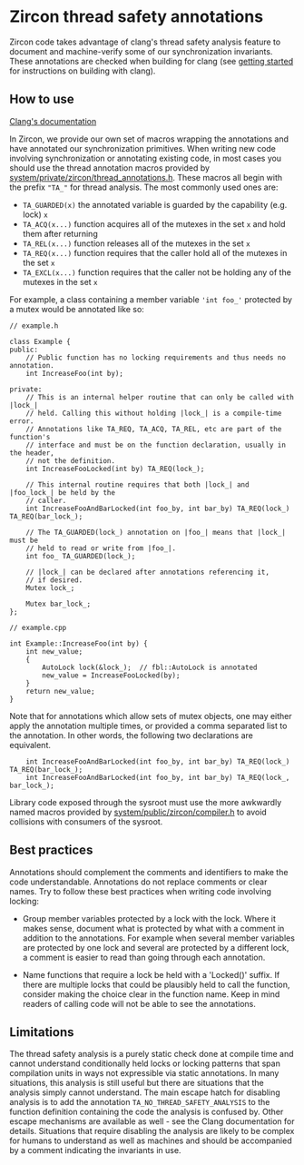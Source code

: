 # Zircon thread safety annotations

Zircon code takes advantage of clang's thread safety analysis feature to
document and machine-verify some of our synchronization invariants. These
annotations are checked when building for clang (see
[getting started](getting_started.md) for instructions on building with
clang).

## How to use

[Clang's documentation](https://clang.llvm.org/docs/ThreadSafetyAnalysis.html)

In Zircon, we provide our own set of macros wrapping the annotations and have
annotated our synchronization primitives. When writing new code involving
synchronization or annotating existing code, in most cases you should use the
thread annotation macros provided by
[system/private/zircon/thread\_annotations.h](../system/private/zircon/thread_annotations.h). These macros all begin with
the prefix `"TA_"` for thread analysis. The most commonly used ones are:

* `TA_GUARDED(x)` the annotated variable is guarded by the capability (e.g. lock) `x`
* `TA_ACQ(x...)` function acquires all of the mutexes in the set `x` and hold them after returning
* `TA_REL(x...)` function releases all of the mutexes in the set `x`
* `TA_REQ(x...)` function requires that the caller hold all of the mutexes in the set `x`
* `TA_EXCL(x...)` function requires that the caller not be holding any of the mutexes in the set `x`

For example, a class containing a member variable `'int foo_'` protected by a
mutex would be annotated like so:

```
// example.h

class Example {
public:
    // Public function has no locking requirements and thus needs no annotation.
    int IncreaseFoo(int by);

private:
    // This is an internal helper routine that can only be called with |lock_|
    // held. Calling this without holding |lock_| is a compile-time error.
    // Annotations like TA_REQ, TA_ACQ, TA_REL, etc are part of the function's
    // interface and must be on the function declaration, usually in the header,
    // not the definition.
    int IncreaseFooLocked(int by) TA_REQ(lock_);

    // This internal routine requires that both |lock_| and |foo_lock_| be held by the
    // caller.
    int IncreaseFooAndBarLocked(int foo_by, int bar_by) TA_REQ(lock_) TA_REQ(bar_lock_);

    // The TA_GUARDED(lock_) annotation on |foo_| means that |lock_| must be
    // held to read or write from |foo_|.
    int foo_ TA_GUARDED(lock_);

    // |lock_| can be declared after annotations referencing it,
    // if desired.
    Mutex lock_;

    Mutex bar_lock_;
};

// example.cpp

int Example::IncreaseFoo(int by) {
    int new_value;
    {
        AutoLock lock(&lock_);  // fbl::AutoLock is annotated
        new_value = IncreaseFooLocked(by);
    }
    return new_value;
}
```

Note that for annotations which allow sets of mutex objects, one may either
apply the annotation multiple times, or provided a comma separated list to the
annotation.  In other words, the following two declarations are equivalent.

```
    int IncreaseFooAndBarLocked(int foo_by, int bar_by) TA_REQ(lock_) TA_REQ(bar_lock_);
    int IncreaseFooAndBarLocked(int foo_by, int bar_by) TA_REQ(lock_, bar_lock_);
```

Library code exposed through the sysroot must use the more awkwardly named
macros provided by
[system/public/zircon/compiler.h](../system/public/zircon/compiler.h) to
avoid collisions with consumers of the sysroot.

## Best practices

Annotations should complement the comments and identifiers to make the code
understandable. Annotations do not replace comments or clear names. Try to
follow these best practices when writing code involving locking:

* Group member variables protected by a lock with the lock. Where it makes
sense, document what is protected by what with a comment in addition to the
annotations. For example when several member variables are protected by one lock
and several are protected by a different lock, a comment is easier to read than
going through each annotation.

* Name functions that require a lock be held with a 'Locked()' suffix. If there
are multiple locks that could be plausibly held to call the function, consider
making the choice clear in the function name. Keep in mind readers of calling
code will not be able to see the annotations.

## Limitations

The thread safety analysis is a purely static check done at compile time and
cannot understand conditionally held locks or locking patterns that span
compilation units in ways not expressible via static annotations. In many
situations, this analysis is still useful but there are situations that the
analysis simply cannot understand. The main escape hatch for disabling analysis
is to add the annotation `TA_NO_THREAD_SAFETY_ANALYSIS` to the function definition
containing the code the analysis is confused by. Other escape mechanisms are
available as well - see the Clang documentation for details. Situations that
require disabling the analysis are likely to be complex for humans to understand
as well as machines and should be accompanied by a comment indicating the
invariants in use.
